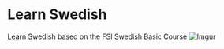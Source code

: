 # Learn Swedish

Learn Swedish based on the FSI Swedish Basic Course
![Imgur](http://i.imgur.com/jwDKeMp.png)


